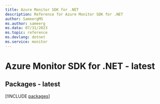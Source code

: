 ```yaml
---
title: Azure Monitor SDK for .NET
description: Reference for Azure Monitor SDK for .NET
author: SameergMS
ms.author: sameerg
ms.data: 07/31/2023
ms.topic: reference
ms.devlang: dotnet
ms.service: monitor
---
```

# Azure Monitor SDK for .NET - latest
## Packages - latest
[!INCLUDE [packages](monitor-index.md)]